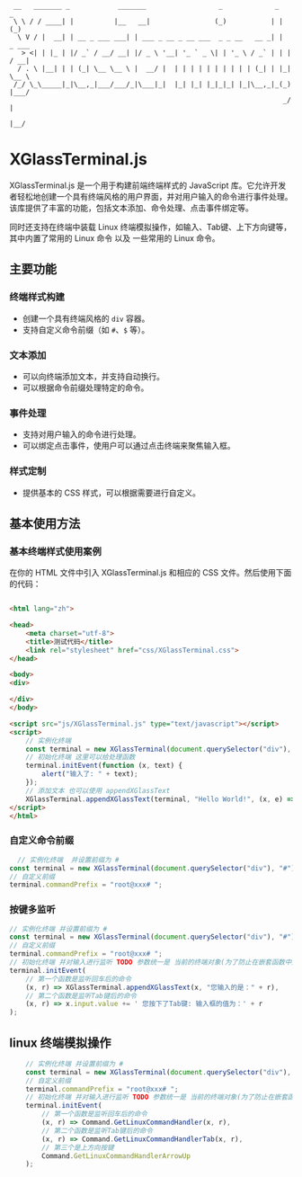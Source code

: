 ```
 __   _______ _            _______                  _             _   _     
 \ \ / / ____| |          |__   __|                (_)           | | (_)    
  \ V / |  __| | __ _ ___ ___| | ___ _ __ _ __ ___  _ _ __   __ _| |  _ ___ 
   > <| | |_ | |/ _` / __/ __| |/ _ \ '__| '_ ` _ \| | '_ \ / _` | | | / __|
  / . \ |__| | | (_| \__ \__ \ |  __/ |  | | | | | | | | | | (_| | |_| \__ \
 /_/ \_\_____|_|\__,_|___/___/_|\___|_|  |_| |_| |_|_|_| |_|\__,_|_(_) |___/
                                                                    _/ |    
                                                                   |__/     
```
# XGlassTerminal.js

XGlassTerminal.js 是一个用于构建前端终端样式的 JavaScript 库。它允许开发者轻松地创建一个具有终端风格的用户界面，并对用户输入的命令进行事件处理。该库提供了丰富的功能，包括文本添加、命令处理、点击事件绑定等。

同时还支持在终端中装载 Linux 终端模拟操作，如输入、Tab键、上下方向键等，其中内置了常用的 Linux 命令 以及 一些常用的 Linux 命令。

## 主要功能

### 终端样式构建

- 创建一个具有终端风格的 `div` 容器。
- 支持自定义命令前缀（如 `#`、`$` 等）。

### 文本添加

- 可以向终端添加文本，并支持自动换行。
- 可以根据命令前缀处理特定的命令。

### 事件处理

- 支持对用户输入的命令进行处理。
- 可以绑定点击事件，使用户可以通过点击终端来聚焦输入框。

### 样式定制

- 提供基本的 CSS 样式，可以根据需要进行自定义。

## 基本使用方法

### 基本终端样式使用案例

在你的 HTML 文件中引入 XGlassTerminal.js 和相应的 CSS 文件。然后使用下面的代码：

```html

<html lang="zh">

<head>
    <meta charset="utf-8">
    <title>测试代码</title>
    <link rel="stylesheet" href="css/XGlassTerminal.css">
</head>

<body>
<div>

</div>
</body>

<script src="js/XGlassTerminal.js" type="text/javascript"></script>
<script>
    // 实例化终端
    const terminal = new XGlassTerminal(document.querySelector("div"), "#");
    // 初始化终端 这里可以给处理函数
    terminal.initEvent(function (x, text) {
        alert("输入了: " + text);
    });
    // 添加文本 也可以使用 appendXGlassText
    XGlassTerminal.appendXGlassText(terminal, "Hello World!", (x, e) => alert("输入了 " + e));
</script>
</html>

```

### 自定义命令前缀

```javascript
  // 实例化终端  并设置前缀为 #
const terminal = new XGlassTerminal(document.querySelector("div"), "#");
// 自定义前缀
terminal.commandPrefix = "root@xxx# ";
```

### 按键多监听

```javascript
// 实例化终端 并设置前缀为 #
const terminal = new XGlassTerminal(document.querySelector("div"), "#");
// 自定义前缀
terminal.commandPrefix = "root@xxx# ";
// 初始化终端 并对输入进行监听 TODO 参数统一是 当前的终端对象(为了防止在嵌套函数中无法访问设计的) 以及输入的命令
terminal.initEvent(
    // 第一个函数是监听回车后的命令
    (x, r) => XGlassTerminal.appendXGlassText(x, "您输入的是：" + r),
    // 第二个函数是监听Tab键后的命令
    (x, r) => x.input.value += ' 您按下了Tab键: 输入框的值为：' + r
);
```

## linux 终端模拟操作

```javascript
    // 实例化终端 并设置前缀为 #
    const terminal = new XGlassTerminal(document.querySelector("div"), "#");
    // 自定义前缀
    terminal.commandPrefix = "root@xxx# ";
    // 初始化终端 并对输入进行监听 TODO 参数统一是 当前的终端对象(为了防止在嵌套函数中无法访问设计的) 以及输入的命令
    terminal.initEvent(
        // 第一个函数是监听回车后的命令
        (x, r) => Command.GetLinuxCommandHandler(x, r),
        // 第二个函数是监听Tab键后的命令
        (x, r) => Command.GetLinuxCommandHandlerTab(x, r),
        // 第三个是上方向按键
        Command.GetLinuxCommandHandlerArrowUp
    );
```